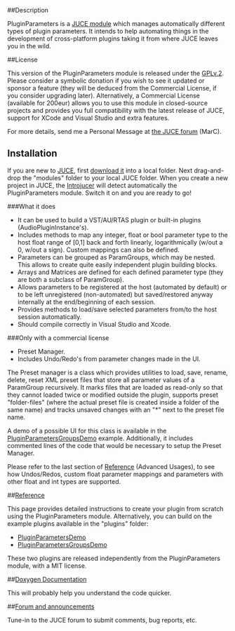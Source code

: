 ##Description

PluginParameters is a [JUCE module](http://www.juce.com/documentation/juce-module-format) which manages automatically different types of plugin parameters. It intends to help automating things in the development of cross-platform plugins taking it from where JUCE leaves you in the wild. 

##License

This version of the PluginParameters module is released under the [GPLv.2](http://www.gnu.org/licenses/gpl-2.0.html). Please consider a symbolic donation if you wish to see it updated or sponsor a feature (they will be deduced from the Commercial License, if you consider upgrading later). Alternatively, a Commercial License (available for 200eur) allows you to use this module in closed-source projects and provides you full compatibility with the latest release of JUCE, support for XCode and Visual Studio and extra features.

For more details, send me a Personal Message at [the JUCE forum](http://www.juce.com/forum/topic/juce-module-automatically-handle-plugin-parameters) (MarC).

## Installation

If you are new to [JUCE](http://www.juce.com), first [download it](http://www.juce.com/downloads) into a local folder. Next drag-and-drop the "modules" folder to your local JUCE folder. When you create a new project in JUCE, the [Introjucer](http://www.juce.com/documentation/introjucer) will detect automatically the PluginParameters module. Switch it on and you are ready to go!

###What it does

* It can be used to build a VST/AU/RTAS plugin or built-in plugins (AudioPluginInstance's).
* Includes methods to map any integer, float or bool parameter type to the host float range of [0,1] back and forth linearly, logarithmically (w/out a 0, w/out a sign). Custom mappings can also be defined.
* Parameters can be grouped as ParamGroups, which may be nested. This allows to create quite easily independent plugin building blocks.
* Arrays and Matrices are defined for each defined parameter type (they are both a subclass of ParamGroup).
* Allows parameters to be registered at the host (automated by default) or to be left unregistered (non-automated) but saved/restored anyway internally at the end/beginning of each session.
* Provides methods to load/save selected parameters from/to the host session automatically.
* Should compile correctly in Visual Studio and Xcode.

###Only with a commercial license

* Preset Manager.
* Includes Undo/Redo's from parameter changes made in the UI.

The Preset manager is a class which provides utilities to load, save, rename, delete, reset XML preset files that store all parameter values of a ParamGroup recursively. It marks files that are loaded as read-only so that they cannot loaded twice or modified outside the plugin, supports preset "folder-files" (where the actual preset file is created inside a folder of the same name) and tracks unsaved changes with an "*" next to the preset file name.

A demo of a possible UI for this class is available in the [PluginParametersGroupsDemo](https://github.com/4drX/pluginparameters/tree/master/plugins/PluginParametersGroupsDemo) example. Additionally, it includes commented lines of the code that would be necessary to setup the Preset Manager.

Please refer to the last section of [Reference](https://github.com/4drX/pluginparameters/wiki#undosredos-only-with-a-commercial-license) (Advanced Usages), to see how Undos/Redos, custom float parameter mappings and parameters with other float and int types are supported.

##[Reference](https://github.com/4drX/pluginparameters/wiki)

This page provides detailed instructions to create your plugin from scratch using the PluginParameters module. Alternatively, you can build on the example plugins available in the "plugins" folder: 
* [PluginParametersDemo](https://github.com/4drX/pluginparameters/tree/master/plugins/PluginParametersDemo) 
* [PluginParametersGroupsDemo](https://github.com/4drX/pluginparameters/tree/master/plugins/PluginParametersGroupsDemo)

These two plugins are released independently from the PluginParameters module, with a MIT license.

##[Doxygen Documentation](http://4drx.github.io/pluginparameters/annotated.html)

This will probably help you understand the code quicker.

##[Forum and announcements](http://www.juce.com/forum/topic/juce-module-automatically-handle-plugin-parameters)

Tune-in to the JUCE forum to submit comments, bug reports, etc.
